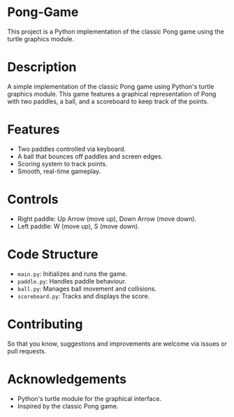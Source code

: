 # Pong-Game
This project is a Python implementation of the classic Pong game using the turtle graphics module.
# Description 
A simple implementation of the classic Pong game using Python's turtle graphics module. This game features a graphical representation of Pong with two paddles, a ball, and a scoreboard to keep track of the points.
# Features  
- Two paddles controlled via keyboard.
- A ball that bounces off paddles and screen edges.
- Scoring system to track points.
- Smooth, real-time gameplay.
# Controls 
- Right paddle: Up Arrow (move up), Down Arrow (move down).
- Left paddle: W (move up), S (move down).
# Code Structure 
- `main.py`: Initializes and runs the game.
- `paddle.py`: Handles paddle behaviour.
- `ball.py`: Manages ball movement and collisions.
- `scoreboard.py`: Tracks and displays the score.
# Contributing 
So that you know, suggestions and improvements are welcome via issues or pull requests. 
# Acknowledgements 
- Python's turtle module for the graphical interface.
- Inspired by the classic Pong game.

